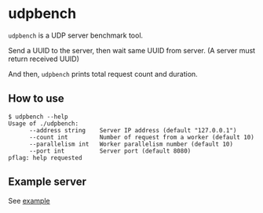 # udpbench

`udpbench` is a UDP server benchmark tool.

Send a UUID to the server, then wait same UUID from server. (A server must return received UUID)

And then, `udpbench` prints total request count and duration.

## How to use

```shell
$ udpbench --help
Usage of ./udpbench:
      --address string    Server IP address (default "127.0.0.1")
      --count int         Number of request from a worker (default 10)
      --parallelism int   Worker parallelism number (default 10)
      --port int          Server port (default 8080)
pflag: help requested
```

## Example server

See [example](example)
